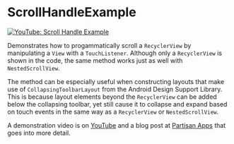 # ScrollHandleExample

[![YouTube: Scroll Handle Example](http://img.youtube.com/vi/YgcmQS_zPTY/0.jpg)](http://www.youtube.com/watch?v=YgcmQS_zPTY "YouTube: Scroll Handle Example")

Demonstrates how to progammatically scroll a `RecyclerView` by manipulating a `View` with a `TouchListener`. Although only a `RecyclerView` is shown in the code, the same method works just as well with `NestedScrollView`.

The method can be especially useful when constructing layouts that make use of `CollapsingToolbarLayout` from the Android Design Support Library. This is because layout elements beyond the `RecyclerView` can be added below the collapsing toolbar, yet still cause it to collapse and expand based on touch events in the same way as a `RecyclerView` or `NestedScrollView`.

A demonstration video is on [YouTube](https://www.youtube.com/watch?v=YgcmQS_zPTY&feature=youtu.be "YoutTube: Scroll Handle Example") and a blog post at [Partisan Apps](http://partisanapps.com/2015/10/trigger-nested-scrolls-with-custom-views/ "Partisan Apps: Blog") that goes into more detail.
